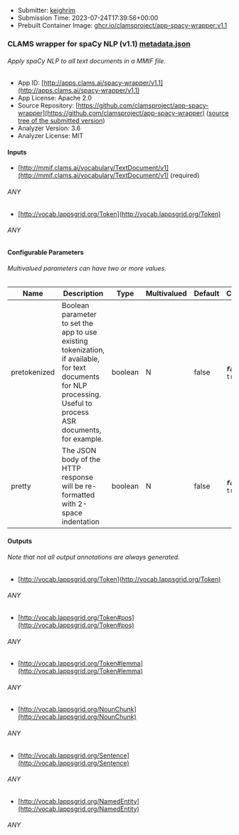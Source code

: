 
* Submitter: [keighrim](https://github.com/keighrim)
* Submission Time: 2023-07-24T17:39:56+00:00
* Prebuilt Container Image: [ghcr.io/clamsproject/app-spacy-wrapper:v1.1](https://github.com/clamsproject/app-spacy-wrapper/pkgs/container/app-spacy-wrapper/v1.1)


### CLAMS wrapper for spaCy NLP (v1.1) [metadata.json](metadata.json)
###### Apply spaCy NLP to all text documents in a MMIF file.

* App ID: [http://apps.clams.ai/spacy-wrapper/v1.1](http://apps.clams.ai/spacy-wrapper/v1.1)
* App License: Apache 2.0
* Source Repository: [https://github.com/clamsproject/app-spacy-wrapper](https://github.com/clamsproject/app-spacy-wrapper) ([source tree of the submitted version](https://github.com/clamsproject/app-spacy-wrapper/tree/v1.1))
* Analyzer Version: 3.6
* Analyzer License: MIT


#### Inputs
* [http://mmif.clams.ai/vocabulary/TextDocument/v1](http://mmif.clams.ai/vocabulary/TextDocument/v1) (required)
###### ANY
* [http://vocab.lappsgrid.org/Token](http://vocab.lappsgrid.org/Token) 
###### ANY


#### Configurable Parameters
###### Multivalued parameters can have two or more values.

|Name|Description|Type|Multivalued|Default|Choices|
|----|-----------|----|-----------|-------|-------|
|pretokenized|Boolean parameter to set the app to use existing tokenization, if available, for text documents for NLP processing. Useful to process ASR documents, for example.|boolean|N|false|**_`false`_**, `true`|
|pretty|The JSON body of the HTTP response will be re-formatted with 2-space indentation|boolean|N|false|**_`false`_**, `true`|


#### Outputs
###### Note that not all output annotations are always generated.
* [http://vocab.lappsgrid.org/Token](http://vocab.lappsgrid.org/Token) 
###### ANY
* [http://vocab.lappsgrid.org/Token#pos](http://vocab.lappsgrid.org/Token#pos) 
###### ANY
* [http://vocab.lappsgrid.org/Token#lemma](http://vocab.lappsgrid.org/Token#lemma) 
###### ANY
* [http://vocab.lappsgrid.org/NounChunk](http://vocab.lappsgrid.org/NounChunk) 
###### ANY
* [http://vocab.lappsgrid.org/Sentence](http://vocab.lappsgrid.org/Sentence) 
###### ANY
* [http://vocab.lappsgrid.org/NamedEntity](http://vocab.lappsgrid.org/NamedEntity) 
###### ANY
